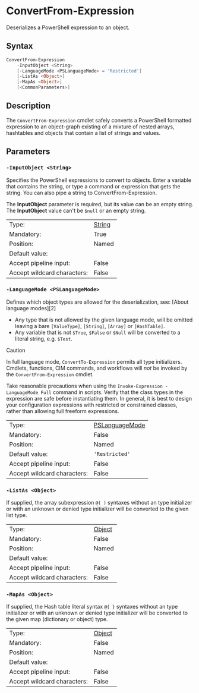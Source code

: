 <!-- markdownlint-disable MD033 -->
# ConvertFrom-Expression

Deserializes a PowerShell expression to an object.

## Syntax

```PowerShell
ConvertFrom-Expression
    -InputObject <String>
    [-LanguageMode <PSLanguageMode> = 'Restricted']
    [-ListAs <Object>]
    [-MapAs <Object>]
    [<CommonParameters>]
```

## Description

The `ConvertFrom-Expression` cmdlet safely converts a PowerShell formatted expression to an object-graph
existing of a mixture of nested arrays, hashtables and objects that contain a list of strings and values.

## Parameters

### <a id="-inputobject">**`-InputObject <String>`**</a>

Specifies the PowerShell expressions to convert to objects. Enter a variable that contains the string,
or type a command or expression that gets the string. You can also pipe a string to ConvertFrom-Expression.

The **InputObject** parameter is required, but its value can be an empty string.
The **InputObject** value can't be `$null` or an empty string.

<table>
<tr><td>Type:</td><td><a href="https://docs.microsoft.com/en-us/dotnet/api/System.String">String</a></td></tr>
<tr><td>Mandatory:</td><td>True</td></tr>
<tr><td>Position:</td><td>Named</td></tr>
<tr><td>Default value:</td><td></td></tr>
<tr><td>Accept pipeline input:</td><td>False</td></tr>
<tr><td>Accept wildcard characters:</td><td>False</td></tr>
</table>

### <a id="-languagemode">**`-LanguageMode <PSLanguageMode>`**</a>

Defines which object types are allowed for the deserialization, see: [About language modes][2]

* Any type that is not allowed by the given language mode, will be omitted leaving a bare `[ValueType]`,
`[String]`, `[Array]` or `[HashTable]`.
* Any variable that is not `$True`, `$False` or `$Null` will be converted to a literal string, e.g. `$Test`.

> [!Caution]
>
> In full language mode, `ConvertTo-Expression` permits all type initializers. Cmdlets, functions,
> CIM commands, and workflows will *not* be invoked by the `ConvertFrom-Expression` cmdlet.
>
> Take reasonable precautions when using the `Invoke-Expression -LanguageMode Full` command in scripts.
> Verify that the class types in the expression are safe before instantiating them. In general, it is
> best to design your configuration expressions with restricted or constrained classes, rather than
> allowing full freeform expressions.

<table>
<tr><td>Type:</td><td><a href="https://docs.microsoft.com/en-us/dotnet/api/System.Management.Automation.PSLanguageMode">PSLanguageMode</a></td></tr>
<tr><td>Mandatory:</td><td>False</td></tr>
<tr><td>Position:</td><td>Named</td></tr>
<tr><td>Default value:</td><td><code>'Restricted'</code></td></tr>
<tr><td>Accept pipeline input:</td><td>False</td></tr>
<tr><td>Accept wildcard characters:</td><td>False</td></tr>
</table>

### <a id="-listas">**`-ListAs <Object>`**</a>

If supplied, the array subexpression `@( )` syntaxes without an type initializer or with an unknown
or denied type initializer will be converted to the given list type.

<table>
<tr><td>Type:</td><td><a href="https://docs.microsoft.com/en-us/dotnet/api/System.Object">Object</a></td></tr>
<tr><td>Mandatory:</td><td>False</td></tr>
<tr><td>Position:</td><td>Named</td></tr>
<tr><td>Default value:</td><td></td></tr>
<tr><td>Accept pipeline input:</td><td>False</td></tr>
<tr><td>Accept wildcard characters:</td><td>False</td></tr>
</table>

### <a id="-mapas">**`-MapAs <Object>`**</a>

If supplied, the Hash table literal syntax `@{ }` syntaxes without an type initializer or with an unknown
or denied type initializer will be converted to the given map (dictionary or object) type.

<table>
<tr><td>Type:</td><td><a href="https://docs.microsoft.com/en-us/dotnet/api/System.Object">Object</a></td></tr>
<tr><td>Mandatory:</td><td>False</td></tr>
<tr><td>Position:</td><td>Named</td></tr>
<tr><td>Default value:</td><td></td></tr>
<tr><td>Accept pipeline input:</td><td>False</td></tr>
<tr><td>Accept wildcard characters:</td><td>False</td></tr>
</table>

[comment]: <> (Created with Get-MarkdownHelp: Install-Script -Name Get-MarkdownHelp)
